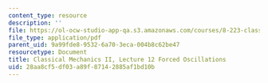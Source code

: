 ```yaml
---
content_type: resource
description: ''
file: https://ol-ocw-studio-app-qa.s3.amazonaws.com/courses/8-223-classical-mechanics-ii-january-iap-2017/28aa8cf5df03a89f87142885af1bd10b_MIT8_223IAP17_Lec12.pdf
file_type: application/pdf
parent_uid: 9a99fde8-9532-6a70-3eca-004b8c62be47
resourcetype: Document
title: Classical Mechanics II, Lecture 12 Forced Oscillations
uid: 28aa8cf5-df03-a89f-8714-2885af1bd10b
---
```

